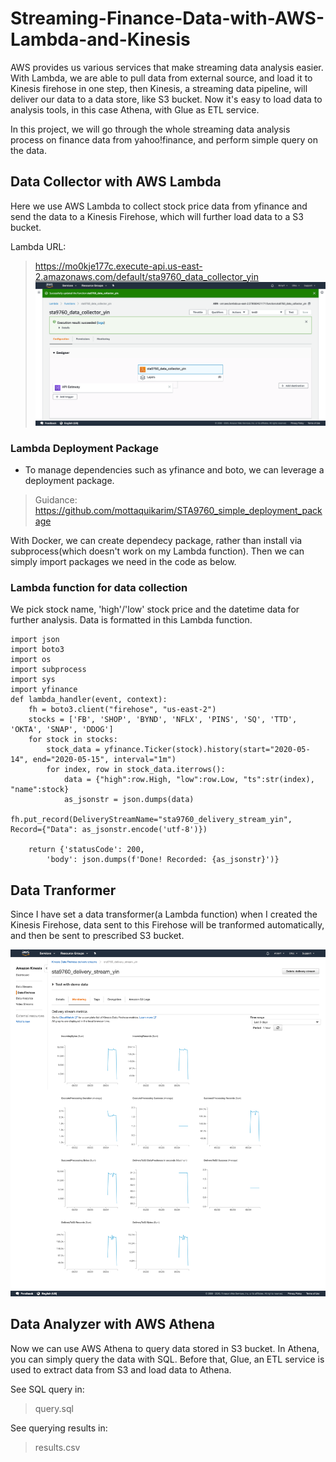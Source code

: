 # Streaming-Finance-Data-with-AWS-Lambda-and-Kinesis

AWS provides us various services that make streaming data analysis easier. With Lambda, we are able to pull data from external source, and load it to Kinesis firehose in one step, then Kinesis, a streaming data pipeline, will deliver our data to a data store, like S3 bucket. Now it's easy to load data to analysis tools, in this case Athena, with Glue as ETL service.

In this project, we will go through the whole streaming data analysis process on finance data from yahoo!finance, and perform simple query on the data.

## Data Collector with AWS Lambda
Here we use AWS Lambda to collect stock price data from yfinance and send the data to a Kinesis Firehose, which will further load data to a S3 bucket.

Lambda URL:
> https://mo0kje177c.execute-api.us-east-2.amazonaws.com/default/sta9760_data_collector_yin
![Alt text](https://github.com/AnnyYin/Streaming-Finance-Data-with-AWS-Lambda-and-Kinesis/blob/master/Screenshot/sta9760_data_collector_yin%20-%20Lambda%20-%20us-east-2.console.aws.amazon.com.png)

### Lambda Deployment Package
* To manage dependencies such as yfinance and boto, we can leverage a deployment package.
> Guidance: https://github.com/mottaquikarim/STA9760_simple_deployment_package

With Docker, we can create dependecy package, rather than install via subprocess(which doesn't work on my Lambda function). Then we can simply import packages we need in the code as below.

### Lambda function for data collection
We pick stock name, 'high'/'low' stock price and the datetime data for further analysis. Data is formatted in this Lambda function.

    import json
    import boto3    
    import os
    import subprocess
    import sys
    import yfinance
    def lambda_handler(event, context):
        fh = boto3.client("firehose", "us-east-2")
        stocks = ['FB', 'SHOP', 'BYND', 'NFLX', 'PINS', 'SQ', 'TTD', 'OKTA', 'SNAP', 'DDOG']
        for stock in stocks:
            stock_data = yfinance.Ticker(stock).history(start="2020-05-14", end="2020-05-15", interval="1m")
            for index, row in stock_data.iterrows():
                data = {"high":row.High, "low":row.Low, "ts":str(index), "name":stock}
                as_jsonstr = json.dumps(data)
                fh.put_record(DeliveryStreamName="sta9760_delivery_stream_yin", Record={"Data": as_jsonstr.encode('utf-8')})
                
        return {'statusCode': 200,
            'body': json.dumps(f'Done! Recorded: {as_jsonstr}')}

## Data Tranformer
Since I have set a data transformer(a Lambda function) when I created the Kinesis Firehose, data sent to this Firehose will be tranformed automatically, and then be sent to prescribed S3 bucket.

![Alt text](https://github.com/AnnyYin/Streaming-Finance-Data-with-AWS-Lambda-and-Kinesis/blob/master/Screenshot/Amazon%20Kinesis%20Firehose%20-%20us-east-2.console.aws.amazon.com.png)


## Data Analyzer with AWS Athena
Now we can use AWS Athena to query data stored in S3 bucket. In Athena, you can simply query the data with SQL.
Before that, Glue, an ETL service is used to extract data from S3 and load data to Athena. 

See SQL query in:
> query.sql
    
See querying results in:
> results.csv
